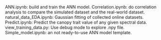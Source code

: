 ANN.ipynb: build and train the ANN model.
Correlation.ipynb: do correlation analysis to compare the simulated dataset and the real-world dataset.
natural_data_EDA.ipynb: Gaussian fitting of collected online datasets.
Predict.ipynb: Predict the canopy trait value of any given spectral data.
view_training_data.py: Use debug mode to explore .npy file.
Simple_model.ipynb: an not ready-to-use ANN model template.

